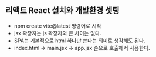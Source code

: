## 리액트 React 설치와 개발환경 셋팅

- npm create vite@latest 명령어로 시작
- jsx 확장자는 js 확장자와 큰 차이는 없다.
- SPA는 기본적으로 html 하나만 쓴다는 의미로 생각해도 된다.
- index.html -> main.jsx -> app.jsx 순으로 호출해서 사용한다.
